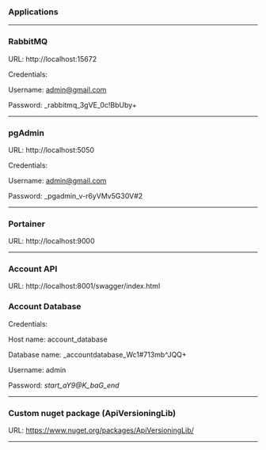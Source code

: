 ### Applications

<hr />

### RabbitMQ

URL: http://localhost:15672 

Credentials:

Username: admin@gmail.com

Password: _rabbitmq_3gVE_0c!BbUby+

<hr />

### pgAdmin

URL: http://localhost:5050 

Credentials:

Username: admin@gmail.com

Password: _pgadmin_v-r6yVMv5G30V#2

<hr />

### Portainer

URL: http://localhost:9000 

<hr />

### Account API

URL: http://localhost:8001/swagger/index.html

### Account Database

Credentials:

Host name: account_database

Database name: _accountdatabase_Wc1#713mb^JQQ+

Username: admin

Password: _start_aY9@K_baG_end_

<hr />

### Custom nuget package (ApiVersioningLib)

URL: https://www.nuget.org/packages/ApiVersioningLib/

<hr />
